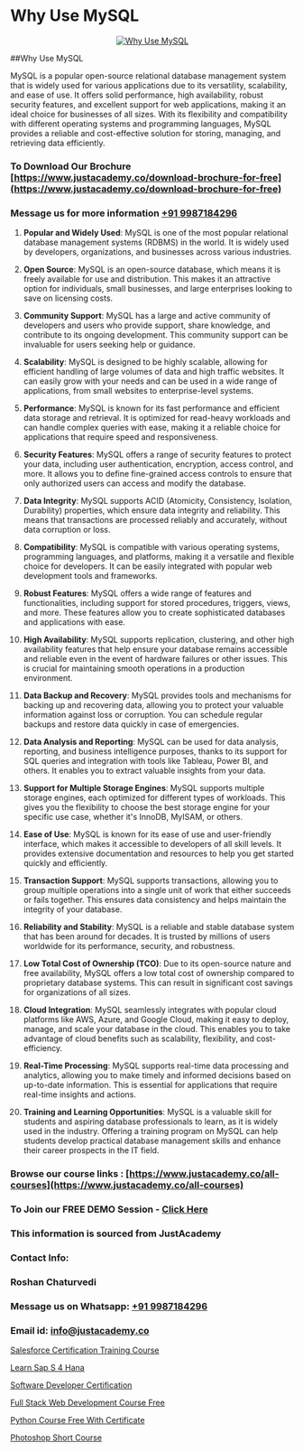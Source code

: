# Why Use MySQL

<p align="center">
  <a href="https://justacademy.co/course-detail/mysql-training">
    <img src="https://justacademy.co/storage2/course_image/1709880865_course_image.webp" alt="Why Use MySQL">
  </a>
</p>
##Why Use MySQL

MySQL is a popular open-source relational database management system that is widely used for various applications due to its versatility, scalability, and ease of use. It offers solid performance, high availability, robust security features, and excellent support for web applications, making it an ideal choice for businesses of all sizes. With its flexibility and compatibility with different operating systems and programming languages, MySQL provides a reliable and cost-effective solution for storing, managing, and retrieving data efficiently.
### To Download Our Brochure [https://www.justacademy.co/download-brochure-for-free](https://www.justacademy.co/download-brochure-for-free)
### Message us for more information [+91 9987184296](https://api.whatsapp.com/send?phone=919987184296)
1) **Popular and Widely Used**: MySQL is one of the most popular relational database management systems (RDBMS) in the world. It is widely used by developers, organizations, and businesses across various industries.

2) **Open Source**: MySQL is an open-source database, which means it is freely available for use and distribution. This makes it an attractive option for individuals, small businesses, and large enterprises looking to save on licensing costs.

3) **Community Support**: MySQL has a large and active community of developers and users who provide support, share knowledge, and contribute to its ongoing development. This community support can be invaluable for users seeking help or guidance.

4) **Scalability**: MySQL is designed to be highly scalable, allowing for efficient handling of large volumes of data and high traffic websites. It can easily grow with your needs and can be used in a wide range of applications, from small websites to enterprise-level systems.

5) **Performance**: MySQL is known for its fast performance and efficient data storage and retrieval. It is optimized for read-heavy workloads and can handle complex queries with ease, making it a reliable choice for applications that require speed and responsiveness.

6) **Security Features**: MySQL offers a range of security features to protect your data, including user authentication, encryption, access control, and more. It allows you to define fine-grained access controls to ensure that only authorized users can access and modify the database.

7) **Data Integrity**: MySQL supports ACID (Atomicity, Consistency, Isolation, Durability) properties, which ensure data integrity and reliability. This means that transactions are processed reliably and accurately, without data corruption or loss.

8) **Compatibility**: MySQL is compatible with various operating systems, programming languages, and platforms, making it a versatile and flexible choice for developers. It can be easily integrated with popular web development tools and frameworks.

9) **Robust Features**: MySQL offers a wide range of features and functionalities, including support for stored procedures, triggers, views, and more. These features allow you to create sophisticated databases and applications with ease.

10) **High Availability**: MySQL supports replication, clustering, and other high availability features that help ensure your database remains accessible and reliable even in the event of hardware failures or other issues. This is crucial for maintaining smooth operations in a production environment.

11) **Data Backup and Recovery**: MySQL provides tools and mechanisms for backing up and recovering data, allowing you to protect your valuable information against loss or corruption. You can schedule regular backups and restore data quickly in case of emergencies.

12) **Data Analysis and Reporting**: MySQL can be used for data analysis, reporting, and business intelligence purposes, thanks to its support for SQL queries and integration with tools like Tableau, Power BI, and others. It enables you to extract valuable insights from your data.

13) **Support for Multiple Storage Engines**: MySQL supports multiple storage engines, each optimized for different types of workloads. This gives you the flexibility to choose the best storage engine for your specific use case, whether it's InnoDB, MyISAM, or others.

14) **Ease of Use**: MySQL is known for its ease of use and user-friendly interface, which makes it accessible to developers of all skill levels. It provides extensive documentation and resources to help you get started quickly and efficiently.

15) **Transaction Support**: MySQL supports transactions, allowing you to group multiple operations into a single unit of work that either succeeds or fails together. This ensures data consistency and helps maintain the integrity of your database.

16) **Reliability and Stability**: MySQL is a reliable and stable database system that has been around for decades. It is trusted by millions of users worldwide for its performance, security, and robustness.

17) **Low Total Cost of Ownership (TCO)**: Due to its open-source nature and free availability, MySQL offers a low total cost of ownership compared to proprietary database systems. This can result in significant cost savings for organizations of all sizes.

18) **Cloud Integration**: MySQL seamlessly integrates with popular cloud platforms like AWS, Azure, and Google Cloud, making it easy to deploy, manage, and scale your database in the cloud. This enables you to take advantage of cloud benefits such as scalability, flexibility, and cost-efficiency.

19) **Real-Time Processing**: MySQL supports real-time data processing and analytics, allowing you to make timely and informed decisions based on up-to-date information. This is essential for applications that require real-time insights and actions.

20) **Training and Learning Opportunities**: MySQL is a valuable skill for students and aspiring database professionals to learn, as it is widely used in the industry. Offering a training program on MySQL can help students develop practical database management skills and enhance their career prospects in the IT field.

### Browse our course links : [https://www.justacademy.co/all-courses](https://www.justacademy.co/all-courses) 
### To Join our FREE DEMO Session - [Click Here](https://www.justacademy.co/register-for-course-demo)


### This information is sourced from JustAcademy
### Contact Info:
### Roshan Chaturvedi
### Message us on Whatsapp: [+91 9987184296](https://api.whatsapp.com/send?phone=919987184296)
### Email id: [info@justacademy.co](mailto:info@justacademy.co)
                
[Salesforce Certification Training Course](https://www.linkedin.com/pulse/salesforce-certification-training-course-justacademy-pune-sensc?trackingId=qaBEJ64EV%2Fm1sMSDXDNygQ%3D%3D&lipi=urn%3Ali%3Apage%3Ad_flagship3_company_admin%3BdDdMc5iZRQyVFQUn28yu5g%3D%3D)

[Learn Sap S 4 Hana](https://www.linkedin.com/pulse/learn-sap-4-hana-justacademy-pune-sktsc/)

[Software Developer Certification](https://medium.com/@namusn/software-developer-certification-aa19ecca8535)

[Full Stack Web Development Course Free](https://medium.com/@prempja40/full-stack-web-development-course-free-cadc910a923f)

[Python Course Free With Certificate](https://justacademyin.github.io/justacademy/python-course-free-with-certificate)

[Photoshop Short Course](https://justacademyin.github.io/justacademy/photoshop-short-course)

